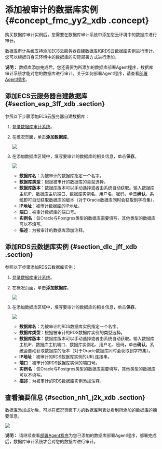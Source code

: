 # 添加被审计的数据库实例 {#concept_fmc_yy2_xdb .concept}

购买数据库审计实例后，您需要在数据库审计系统中添加您云环境中的数据库进行审计。

数据库审计系统支持添加ECS云服务器自建数据库和RDS云数据库实例进行审计，您可以根据自身云环境中的数据库的实际部署方式进行添加。

**说明：** 数据库添加完成后，您还需要为所添加的数据库部署Agent程序，数据库审计系统才能对您的数据库进行审计。关于如何部署Agent程序，请查看[部署Agent程序](cn.zh-CN/用户指南/部署Agent程序.md#)。

## 添加ECS云服务器自建数据库 {#section_esp_3ff_xdb .section}

参照以下步骤添加ECS云服务器自建数据库：

1.  [登录数据库审计系统](cn.zh-CN/用户指南/登录数据库审计系统.md#)。
2.  在概况页面，单击**添加数据库**。

    ![](http://static-aliyun-doc.oss-cn-hangzhou.aliyuncs.com/assets/img/12775/3544_zh-CN.png)

3.  在添加数据库区域中，填写要审计的数据库的相关信息，单击**保存**。

    ![](http://static-aliyun-doc.oss-cn-hangzhou.aliyuncs.com/assets/img/12775/3545_zh-CN.png)

    -   **数据库名**：为被审计的数据库指定一个名字。
    -   **数据库类型**：根据被审计的数据库的类型选择。
    -   **数据库版本**：数据库版本可以手动选择或者由系统自动获取。输入数据库主机IP、数据库主机端口、数据库实例名、用户名、密码，单击**确认**，系统即可自动获取数据库的版本（对于Oracle数据库同时会获取到字符集）。
    -   **IP地址**：被审计数据库的IP地址。
    -    **端口**：被审计数据库的端口号。
    -   **实例名**：仅Oracle与Postgres类型的数据库需要填写，其他类型的数据库可以不填写。
    -   **描述**：为被审计的数据库添加注释。

## 添加RDS云数据库实例 {#section_dlc_jff_xdb .section}

参照以下步骤添加RDS云数据库实例：

1.  [登录数据库审计系统](cn.zh-CN/用户指南/登录数据库审计系统.md#)。
2.  在概况页面，单击**添加数据库**。

    ![](http://static-aliyun-doc.oss-cn-hangzhou.aliyuncs.com/assets/img/12775/3547_zh-CN.png)

3.  在添加数据库区域中，填写要审计的数据库的相关信息，单击**保存**。

    ![](http://static-aliyun-doc.oss-cn-hangzhou.aliyuncs.com/assets/img/12775/3549_zh-CN.png)

    -   **数据库名**：为被审计的RDS数据库实例指定一个名字。
    -   **数据库类型**：根据被审计的RDS数据库实例的类型选择。
    -   **数据库版本**：数据库版本可以手动选择或者由系统自动获取。输入数据库主机IP、数据库主机端口、数据库实例名、用户名、密码，单击**确认**，系统会自动获取数据库的版本（对于Oracle数据库同时会获取到字符集）。
    -   **IP地址**：被审计的RDS数据库实例的URL连接串。
    -   **端口**：被审计的RDS数据库实例的端口号。
    -   **实例名**：仅Oracle与Postgres类型的数据库需要填写，其他类型的数据库可以不填写。
    -   **描述**：为被审计的RDS数据库实例添加注释。

## 查看摘要信息 {#section_nh1_j2k_xdb .section}

数据库添加成功后，可以在概况页面下方的数据库列表处看到所添加的数据库的摘要信息。

![](http://static-aliyun-doc.oss-cn-hangzhou.aliyuncs.com/assets/img/12775/3550_zh-CN.png)

**说明：** 请继续查看[部署Agent程序](cn.zh-CN/用户指南/部署Agent程序.md#)为您已添加的数据库部署Agent程序，部署完成后，数据库审计系统才会对您的数据库进行审计。

